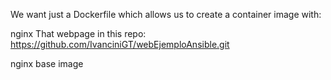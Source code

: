 We want just a Dockerfile which allows us to create a container image with:

nginx
That webpage in this repo: https://github.com/IvanciniGT/webEjemploAnsible.git 

nginx base image